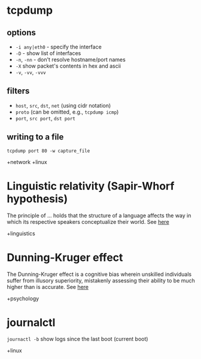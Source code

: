 tcpdump
=======

## options

* `-i any|eth0` - specify the interface
* `-D` - show list of interfaces
* `-n`, `-nn` - don't resolve hostname/port names
* `-X` show packet's contents in hex and ascii
* `-v`, `-vv`, `-vvv`

## filters

* `host`, `src`, `dst`, `net` (using cidr notation)
* `proto` (can be omitted, e.g., `tcpdump icmp`)
* `port`, `src port`, `dst port`

## writing to a file

`tcpdump port 80 -w capture_file`

+network +linux


Linguistic relativity (Sapir-Whorf hypothesis)
==============================================

The principle of ... holds that the structure of a language affects the way in which its respective speakers conceptualize their world. See [here](http://en.wikipedia.org/wiki/Linguistic_relativity)

+linguistics


Dunning-Kruger effect
=====================

The Dunning-Kruger effect is a cognitive bias wherein unskilled individuals suffer from illusory superiority, mistakenly assessing their ability to be much higher than is accurate. See [here](http://en.wikipedia.org/wiki/Dunning%E2%80%93Kruger_effect)

+psychology

journalctl
==========

`journactl -b` show logs since the last boot (current boot)

+linux
